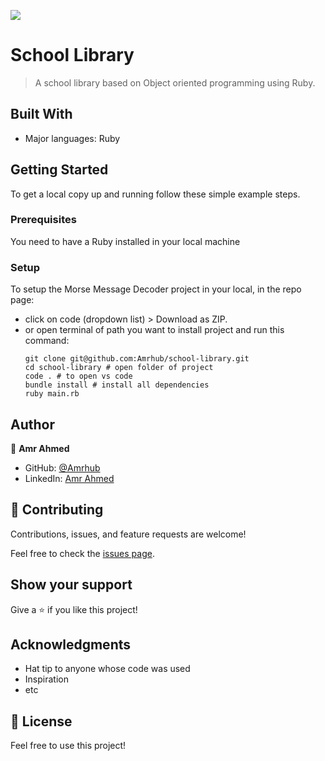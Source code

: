 ![](https://img.shields.io/badge/Microverse-blueviolet)

# School Library

> A school library based on Object oriented programming using Ruby.

## Built With

- Major languages: Ruby

## Getting Started

To get a local copy up and running follow these simple example steps.

### Prerequisites

You need to have a Ruby installed in your local machine

### Setup

To setup the Morse Message Decoder project in your local, in the repo page:

- click on code (dropdown list) > Download as ZIP.
- or open terminal of path you want to install project and run this command:
  ```shell
  git clone git@github.com:Amrhub/school-library.git
  cd school-library # open folder of project
  code . # to open vs code
  bundle install # install all dependencies
  ruby main.rb
  ```

## Author

👤 **Amr Ahmed**

- GitHub: [@Amrhub](https://github.com/amrhub)
- LinkedIn: [Amr Ahmed](https://linkedin.com/in/amr-abdelrehim-ahmed)

## 🤝 Contributing

Contributions, issues, and feature requests are welcome!

Feel free to check the [issues page](https://github.com/Amrhub/decode-morse-mesasge/issues).

## Show your support

Give a ⭐️ if you like this project!

## Acknowledgments

- Hat tip to anyone whose code was used
- Inspiration
- etc

## 📝 License

Feel free to use this project!

